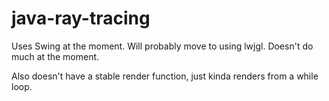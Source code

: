 # java-ray-tracing
Uses Swing at the moment. Will probably move to using lwjgl.
Doesn't do much at the moment.

Also doesn't have a stable render function, just kinda renders from a while loop.
